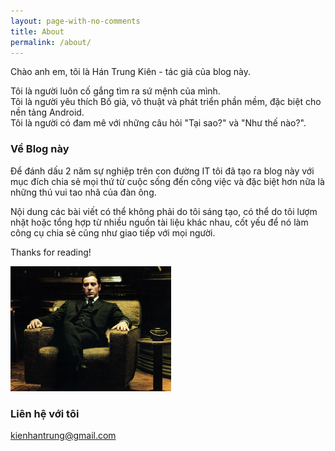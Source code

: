 ```yaml
---
layout: page-with-no-comments
title: About
permalink: /about/
---
```


Chào anh em, tôi là Hán Trung Kiên - tác giả của blog này.

Tôi là người luôn cố gắng tìm ra sứ mệnh của mình.</br>
Tôi là người yêu thích Bố già, võ thuật và phát triển phần mềm, đặc biệt cho nền tảng Android.</br>
Tôi là người có đam mê với những câu hỏi "Tại sao?" và "Như thế nào?".</br>

### Về Blog này

Để đánh dấu 2 năm sự nghiệp trên con đường IT tôi đã tạo ra blog này với mục đích chia sẻ mọi thứ từ cuộc sống đến công việc và đặc biệt hơn nữa là những thú vui tao nhã của đàn ông.

Nội dung các bài viết có thể không phải do tôi sáng tạo, có thể do tôi lượm nhặt hoặc tổng hợp từ nhiều nguồn tài liệu khác nhau, cốt yếu để nó làm công cụ chia sẻ cũng như giao tiếp với mọi người.

Thanks for reading!

<img src="/images/godfather.jpeg" height="200">

### Liên hệ với tôi

[kienhantrung@gmail.com](mailto:kienhantrung@gmail.com)


